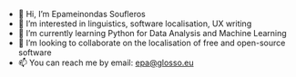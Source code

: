 - 👋 Hi, I’m Epameinondas Soufleros
- 👀 I’m interested in linguistics, software localisation, UX writing
- 🌱 I’m currently learning Python for Data Analysis and Machine Learning
- 💞️ I’m looking to collaborate on the localisation of free and open-source software
- 📫 You can reach me by email: epa@glosso.eu

<!---
Glossotechnes/Glossotechnes is a ✨ special ✨ repository because its `README.md` (this file) appears on your GitHub profile.
You can click the Preview link to take a look at your changes.
--->
